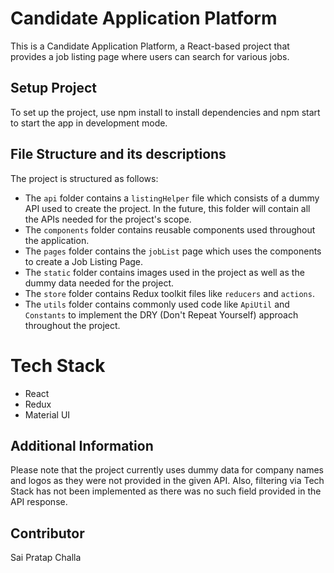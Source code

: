 # Candidate Application Platform
This is a Candidate Application Platform, a React-based project that provides a job listing page where users can search for various jobs.

## Setup Project
To set up the project, use npm install to install dependencies and npm start to start the app in development mode.

## File Structure and its descriptions
The project is structured as follows:

- The `api` folder contains a `listingHelper` file which consists of a dummy API used to create the project. In the future, this folder will contain all the APIs needed for the project's scope.
- The `components` folder contains reusable components used throughout the application.
- The `pages` folder contains the `jobList` page which uses the components to create a Job Listing Page.
- The `static` folder contains images used in the project as well as the dummy data needed for the project.
- The `store` folder contains Redux toolkit files like `reducers` and `actions`.
- The `utils` folder contains commonly used code like `ApiUtil` and `Constants` to implement the DRY (Don't Repeat Yourself) approach throughout the project.

# Tech Stack
- React
- Redux
- Material UI



## Additional Information
Please note that the project currently uses dummy data for company names and logos as they were not provided in the given API. Also, filtering via Tech Stack has not been implemented as there was no such field provided in the API response.

## Contributor
Sai Pratap Challa
 
